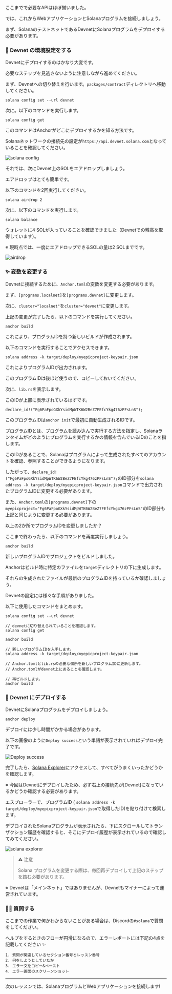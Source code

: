 ここまでで必要なAPIはほぼ揃いました。

では、これからWebアプリケーションとSolanaプログラムを接続しましょう。

まず、SolanaのテストネットであるDevnetにSolanaプログラムをデプロイする必要があります。

### 🌳 Devnet の環境設定をする

Devnetにデプロイするのはかなり大変です。

必要なステップを見逃さないように注意しながら進めてください。

まず、Devnetへの切り替えを行います。`packages/contract`ディレクトリへ移動してください。

```
solana config set --url devnet
```

次に。以下のコマンドを実行します。

```
solana config get
```

このコマンドはAnchorがどこにデプロイするかを知る方法です。

Solanaネットワークの接続先の設定が`https://api.devnet.solana.com`となっていることを確認してください。

![solana config](/images/Solana-dApp/section-3/3_1_1.jpg)

それでは、次にDevnet上のSOLをエアドロップしましょう。

エアドロップはとても簡単です。

以下のコマンドを2回実行してください。

```
solana airdrop 2
```

次に、以下のコマンドを実行します。

```
solana balance
```

ウォレットに4 SOLが入っていることを確認できました（Devnetでの残高を取得しています）。

※ 現時点では、一度にエアドロップできるSOLの量は2 SOLまでです。

![airdrop](/images/Solana-dApp/section-3/3_1_2.jpg)

### ✨ 変数を変更する

Devnetに接続するために、`Anchor.toml`の変数を変更する必要があります。

まず、`[programs.localnet]`を`[programs.devnet]`に変更します。

次に、`cluster="localnet"`を`cluster="devnet"`に変更します。

上記の変更が完了したら、以下のコマンドを実行してください。

```
anchor build
```

これにより、プログラムIDを持つ新しいビルドが作成されます。

以下のコマンドを実行することでアクセスできます。

```
solana address -k target/deploy/myepicproject-keypair.json
```

これによりプログラムIDが出力されます。

このプログラムIDは後ほど使うので、コピーしておいてください。

次に、`lib.rs`を表示します。

このIDが上部に表示されているはずです。

```
declare_id!("Fg6PaFpoGXkYsidMpWTK6W2BeZ7FEfcYkg476zPFsLnS");
```

このプログラムIDは`anchor init`で最初に自動生成されるIDです。

プログラムIDとは、プログラムを読み込んで実行する方法を指定し、Solanaランタイムがどのようにプログラムを実行するかの情報を含んでいるIDのことを指します。

このIDがあることで、Solanaはプログラムによって生成されたすべてのアカウントを確認、参照することができるようになります。

したがって、`declare_id!("Fg6PaFpoGXkYsidMpWTK6W2BeZ7FEfcYkg476zPFsLnS");`のID部分を`solana address -k target/deploy/myepicproject-keypair.json`コマンドで出力されたプログラムIDに変更する必要があります。

また、`Anchor.toml`の`[programs.devnet]`下の`myepicproject="Fg6PaFpoGXkYsidMpWTK6W2BeZ7FEfcYkg476zPFsLnS"`のID部分も上記と同じように変更する必要があります。

以上の2か所でプログラムIDを変更しましたか？

ここまで終わったら、以下のコマンドを再度実行しましょう。

```
anchor build
```

新しいプログラムIDでプロジェクトをビルドしました。

Anchorはビルド時に特定のファイルを`target`ディレクトリの下に生成します。

それらの生成されたファイルが最新のプログラムIDを持っているか確認しましょう。

Devnetの設定には様々な手順がありました。

以下に使用したコマンドをまとめます。

```
solana config set --url devnet

// devnetに切り替えられていることを確認します。
solana config get

anchor build

// 新しいプログラムIDを入手します。
solana address -k target/deploy/myepicproject-keypair.json

// Anchor.tomlとlib.rsの必要な個所を新しいプログラムIDに更新します。
// Anchor.tomlがdevnet上にあることを確認します。

// 再ビルドします。
anchor build
```

### 🚀 Devnet にデプロイする

DevnetにSolanaプログラムをデプロイしましょう。

```
anchor deploy
```

デプロイには少し時間がかかる場合があります。

以下の画像のように`Deploy success`という単語が表示されていればデプロイ完了です。

![Deploy success](/images/Solana-dApp/section-3/3_1_3.jpg)

完了したら、[Solana Explorer](https://explorer.solana.com/?cluster=devnet)にアクセスして、すべてがうまくいったかどうかを確認します。

※ 今回はDevnetにデプロイしたため、必ず右上の接続先が[Devnet]になっているかどうか確認する必要があります。

エスプローラーで、プログラムID ( `solana address -k target/deploy/myepicproject-keypair.json`で取得したID)を貼り付けて検索します。

デプロイされたSolanaプログラムが表示されたら、下にスクロールしてトランザクション履歴を確認すると、そこにデプロイ履歴が表示されているので確認してみてください。

![solana explorer](/images/Solana-dApp/section-3/3_1_4.jpg)

> ⚠️ 注意
>
> Solana プログラムを変更する際は、毎回再デプロイして上記のステップを踏む必要があります。

※ Devnetは「メインネット」ではありませんが、Devnetもマイナーによって運営されています。

### 🙋‍♂️ 質問する

ここまでの作業で何かわからないことがある場合は、Discordの`#solana`で質問をしてください。

ヘルプをするときのフローが円滑になるので、エラーレポートには下記の4点を記載してください ✨

```
1. 質問が関連しているセクション番号とレッスン番号
2. 何をしようとしていたか
3. エラー文をコピー&ペースト
4. エラー画面のスクリーンショット
```

---

次のレッスンでは、SolanaプログラムとWebアプリケーションを接続します!
